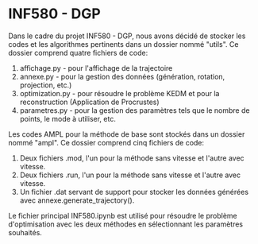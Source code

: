 # INF580 - DGP

Dans le cadre du projet INF580 - DGP, nous avons décidé de stocker les codes et les algorithmes pertinents dans un dossier nommé "utils". Ce dossier comprend quatre fichiers de code:

1. affichage.py - pour l'affichage de la trajectoire
2. annexe.py - pour la gestion des données (génération, rotation, projection, etc.)
3. optimization.py - pour résoudre le problème KEDM et pour la reconstruction (Application de Procrustes)
4. parametres.py - pour la gestion des paramètres tels que le nombre de points, le mode à utiliser, etc.

Les codes AMPL pour la méthode de base sont stockés dans un dossier nommé "ampl". Ce dossier comprend cinq fichiers de code:
1. Deux fichiers .mod, l'un pour la méthode sans vitesse et l'autre avec vitesse.
2. Deux fichiers .run, l'un pour la méthode sans vitesse et l'autre avec vitesse.
3. Un fichier .dat servant de support pour stocker les données générées avec annexe.generate_trajectory().

Le fichier principal INF580.ipynb est utilisé pour résoudre le problème d'optimisation avec les deux méthodes en sélectionnant les paramètres souhaités.
